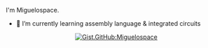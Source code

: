 I'm Miguelospace.
<!-- - ⚡ I’m currently working on decrypting files -->
- 🔭 I’m currently learning assembly language & integrated circuits

<div align="center">
  
  [![Gist.GitHub:Miguelospace](https://img.shields.io/badge/Gist-Miguelospace-blue?style=flat&logo=GitHub)](https://gist.github.com/Miguelospace)

